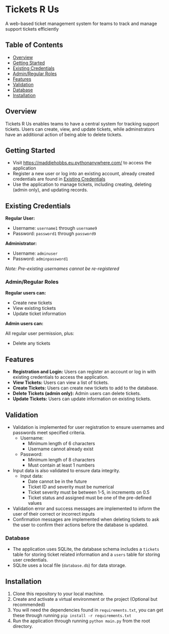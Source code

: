 # Tickets R Us

A web-based ticket management system for teams to track and manage support tickets efficiently

## Table of Contents

- [Overview](#overview)
- [Getting Started](#getting-started)
- [Existing Credentials](#existing-credentials)
- [Admin/Regular Roles](#adminregular-roles)
- [Features](#features)
- [Validation](#validation)
- [Database](#database)
- [Installation](#installation)

## Overview

Tickets R Us enables teams to have a central system for tracking support tickets. Users can create, view, and update tickets, while adminstrators have an additional action of being able to delete tickets.

## Getting Started

- Visit https://maddiehobbs.eu.pythonanywhere.com/ to access the application
- Register a new user or log into an existing account, already created credentials are found in [Existing Credentials](#existing-credentials)
- Use the application to manage tickets, including creating, deleting (admin only), and updating records.

## Existing Credentials

**Regular User:**

- Username: `username1` through `username9`
- Password: `password1` through `password9`

**Administrator:**

- Username: `adminuser`
- Password: `adminpassword1`

_Note: Pre-existing usernames cannot be re-registered_

### Admin/Regular Roles

**Regular users can:**

- Create new tickets
- View existing tickets
- Update ticket information

**Admin users can:**

All regular user permission, plus:

- Delete any tickets

## Features

- **Registration and Login:** Users can register an account or log in with existing credentials to access the application.
- **View Tickets:** Users can view a list of tickets.
- **Create Tickets:** Users can create new tickets to add to the database.
- **Delete Tickets (admin only):** Admin users can delete tickets.
- **Update Tickets:** Users can update information on existing tickets.

## Validation

- Validation is implemented for user registration to ensure usernames and passwords meet specified criteria.
  - Username:
    - Minimum length of 6 characters
    - Username cannot already exist
  - Password:
    - Minimum length of 8 characters
    - Must contain at least 1 numbers
- Input data is also validated to ensure data integrity.
  - Input data:
    - Date cannot be in the future
    - Ticket ID and severity must be numerical
    - Ticket severity must be between 1-5, in increments on 0.5
    - Ticket status and assigned must be one of the pre-defined values
- Validation error and success messages are implemented to inform the user of their correct or incorrect inputs
- Confirmation messages are implemented when deleting tickets to ask the user to confirm their actions before the database is updated.

### Database

- The application uses SQLite, the database schema includes a `tickets` table for storing ticket related information and a `users` table for storing user credentials.
- SQLite uses a local file (`database.db`) for data storage.

## Installation

1. Clone this repository to your local machine.
2. Create and activate a virtual environment or the project (Optional but recommended)
3. You will need the dependencies found in `requirements.txt`, you can get these through running `pip install -r requirements.txt`
4. Run the application through running `python main.py` from the root directory.
